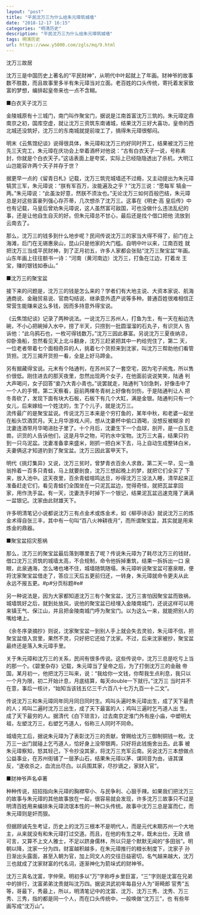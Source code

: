 ```yaml
---
layout: "post"
title: "平民沈万三为什么给朱元璋筑城墙"
date: "2018-12-17 16:15"
categories: "明清历史"
description: "平民沈万三为什么给朱元璋筑城墙"
tags: 明清历史
url: https://www.y5000.com/zgls/mq/9.html
---
```






沈万三故居

沈万三是中国历史上著名的“平民财神”，从明代中叶起就上了年画。财神爷的故事数不胜数，而且故事里多半有朱元璋当对立面。老百姓的口头传统，寄托着发家致富的梦想，编排起皇帝来也一点不含糊。

  
■白衣天子沈万三

  
金陵城原有十三城门，南门叫作聚宝门，据说是江南首富沈万三筑的。朱元璋定鼎南京之初，国库空虚，就让沈万三资筑东南诸城，结果沈万三好大喜功，皇帝的西北城还没筑好，沈万三的东南城就提前竣工了，搞得朱元璋很郁闷。

  
明末《云焦馆纪谈》说得很具体，朱元璋和沈万三约好同时开工，结果被沈万三抢先三天完工，朱元璋在庆功会上举着酒杯对他说：“古有白衣天子一说，号称素封，你就是个白衣天子。”这话表面上是夸奖，实际上已经隐隐透出了杀机，大明江山岂能容许两个天子并存于世？

  
据更早一点的《留青日札》记载，沈万三筑完城墙还不过瘾，又主动提出为朱元璋犒赏三军，朱元璋说：“朕有军百万，汝能遍及之乎？”沈万三说：“愿每军
犒金一两。”朱元璋说：“此虽汝好意，然朕不须汝也。”无论沈万三如何百般巴结，朱元璋总是对这些富豪列强心存芥蒂，几次想杀了沈万三。这事在《明史·高
皇后传》中也有记载，马皇后曾劝朱元璋说，这人虽然富可敌国，可也没做什么违法乱纪的事，还是让他自生自灭的好。但朱元璋总不甘心，最后还是找个借口把他
流放到云南去了。

  
那么，沈万三的钱多到什么地步呢？民间传说沈万三的家当大得不得了，前门在上海滩，后门在无锡惠泉山，昆山只是他家的大门槛。自明中叶以来，江南百姓
就把沈万三当成平民财神，到了正月初五，许多人家都会张贴“沈万三聚宝盆”年画。山东年画上往往额书一诗：“河南（黄河南边）沈万三，打鱼在江边，打着龙
王宝，赚的银钱如泰山。”

■沈万三的聚宝盆

  
接下来的问题是，沈万三的钱是怎么来的？学者们有大地主说、大资本家说、航海通商说、金融贸易说、官商勾结说、继承意外遗产说等多种。普通百姓很难相信正常营生能赚来这么多钱，因而多持意外得宝说。

  
《云焦馆纪谈》记录了两种说法。一说沈万三苏州人，打鱼为生，有一天在船边洗碗，不小心把碗掉入水中，捞了半天，只捞到一批圆溜溜的石丸子，有识货人
告诉他：“此乌鸦石也，一枚可得钱数万。”沈万三因此暴富。另说沈万三夏夜纳凉，仰卧渔船，忽然看见天上北斗翻身，沈万三赶紧把其中一杓给兜住了，第二
天，一位老者带着七个面相奇异的人，挑着七个货担来到沈家，叫沈万三帮助他们看管货担。沈万三揭开货担一看，全是上好马蹄金。

  
另有掘藏得宝说。元末有个陆通判，在苏州买了一套空宅，因为宅子闹鬼，所以售价很低。刚住进去的那天夜里，忽然出现两个女子，在他面前说说笑笑，陆通
判大声喝问，女子回答“妾乃大青小青也。”说罢就走，陆通判飞剑急刺，好像击中了一个人的手臂。第二天察看，庭前两棵冬青树上好像有剑伤，于是陆通判让人
把冬青砍了，发现下面有块大石板，石板下有几个大缸，满是金银。陆通判只有一个女儿，后来嫁给一个姓沈的，生了个儿子，就是沈万三。  
流传最广的是聚宝盆说。传说沈万三本来是个穷打鱼的，某年中秋，和老婆一起坐在船头饮酒赏月。天上月华游戏人间，想从沈妻杯中偷口酒喝，没想反被糊涂
的沈妻连酒带月华喝进肚子里了。十个月后，沈妻生下一个血球，剖开，是一白玉走兽。识货的人告诉他们，这是月华之物，可钓水中宝物。沈万三大喜，结果只钓
到一只乌泥盆。沈妻准备拿来盛米，刚抓一把白米下去，马上自动生成整钵白米，夫妻俩这才知道钓到了聚宝盆。沈万三因此富甲天下。

  
明代《挑灯集异》又说，沈万三贫时，曾梦青衣百余人求救，第二天一早，见一渔翁拎着一百多只青蛙，马上就要剖食，沈万三想起晚上的梦，就把它们全买了
下来，放入池中。这天夜里，百余青蛙喧鸣达旦，吵得沈万三没法入睡，清早起来正准备赶走它们，看见青蛙们全围坐在一只泥瓦盆边，觉得奇怪，就把瓦盆拿回
家，用作洗手盆。有一天，沈妻洗手时掉下一个银记，结果泥瓦盆迅速克隆了满满一盆银记。沈家由此财雄天下。

  
许多明清笔记小说都说沈万三有点金术或炼金术，如《柳亭诗话》就说沈万三的炼金术得自张三丰，其中有一句叫“百八火神耕夜月”，而所谓聚宝盆，其实就是用来炼金的鼎器。

■聚宝盆招灾惹祸

  
那么，沈万三的聚宝盆最后落到哪里去了呢？传说朱元璋为了耗尽沈万三的钱财，借口沈万三资筑的城墙太高，不合规制，命令他拆掉重筑，结果一拆拆出一口
泉眼，此泉通海，怎么堵也堵不住，城墙随筑随塌，朱元璋听说聚宝盆可塞泉眼，便将沈家聚宝盆借走了，答应三天后五更前归还，一转身，朱元璋就命令更夫从此
永远不报五更。#p#分页标题#e#

  
另一种说法是，因为大家都知道沈万三有个聚宝盆，沈万三害怕因聚宝盆而致祸，城墙筑好之后，就到处放风，说他的聚宝盆已经埋入金陵南城门，还说这样可以用来镇王气、保江山，并且把金陵南城门呼为聚宝门。以为这么一来，就能把别人的嘴给堵上。

《余冬序录摘抄》则说，沈家聚宝盆一到别人手上就会失去灵验，朱元璋不信，把聚宝盆借入宫里，果然不灵，只好把它还给了沈家。不过，后来沈家被抄，聚宝盆最终还是落入朱元璋手里。

  
关于朱元璋和沈万三的关系，民间有很多传说。这些传说中，沈万三总是吃亏上当的那一个。《碧里杂存》记载，朱元璋当了皇帝之后，为了打倒沈万三的金融
帝国，某月初一，他把沈万三叫来，说：“我给你一文钱，你帮我生点利息，我只以一个月为限，初二开始计息，月底结算，每天double一下就行。”沈万三
当时并不在意，事后一核计，“始知当该钱五亿三千六百八十七万九百一十二文”。

  
传说沈万三和朱元璋同年同月同日同时生。鸡叫头遍时朱元璋出生，成了天下最贵的人；鸡叫二遍时沈万三出生，成了天下最富的人；鸡叫三遍时乞丐道人出
生，成了天下最穷的人。据清代《白下琐言》，过去南京定淮门外有座小庙，中塑明太祖，左塑沈万三，右塑乞丐道人，俗称三人同时不同命。

  
城墙完工后，据说朱元璋为了表彰沈万三的贡献，曾赐给沈万三御制铜钱一枚。沈万三一出门就碰上乞丐道人，恰好身上没带银两，只好将此钱施舍出去。此事
被朱元璋察知，怒其轻己，下令抄没其家，将沈万三充军云南。另说沈万三本想做点公益事业，在苏州街铺了一层茅山石，结果朱元璋以茅、谋同音为由，诬其谋
反，“遂收杀之，血流出尽白。以兵围其家，尽抄谪之，家财入官”。

■财神爷声名卓著

  
种种传说，招招指向朱元璋的胸襟窄小、与民争利、心狠手辣。如果我们把沈万三的故事与朱元璋的其他故事放在一起，很容易就会发现，许多沈万三故事只不过是明清百姓用来编排朱元璋流氓本性的一种口头传统。故事中沈万三总是富而仁，而朱元璋则是奸而狠。

但据顾诚先生考证，历史上的沈万三根本不是明代人，而是元代末期苏州一个大地主，从来就没有和朱元璋打过交道。而且，在他的有生之年，既未出仕，无政
绩可言，又算不上文人雅士，不足以跻身儒林，所以只是个默默无闻的“多田翁”。明朝以降，沈家一分为四，财富越积越多，在朱元璋推行的粮长制度下，沈家子
孙日渐出头露面，甚至入朝为官，加上同文人的交往日益密切，名气越来越大，沈万三也就成了沈家财富的代名词，逐渐神化为箭垛式的财神爷。

  
沈万三真名沈富，字仲荣。明初多以“万”字称呼乡里巨富，“三”字则是沈富在兄弟中的排行，沈富弟弟沈贵就叫沈万四。据说洪武初年每县分人为“哥畸郎
官秀”五等，哥最下，秀最上，所以，明清笔记中的沈富、沈万、沈万三秀、沈秀、万三秀、三秀，指的都是同一个人，而在口头传统中，一般唤做“沈万三”，也
有些年画写成“沈万山”。
